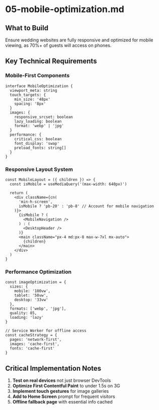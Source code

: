 # 05-mobile-optimization.md

## What to Build

Ensure wedding websites are fully responsive and optimized for mobile viewing, as 70%+ of guests will access on phones.

## Key Technical Requirements

### Mobile-First Components

```
interface MobileOptimization {
  viewport_meta: string
  touch_targets: {
    min_size: '48px'
    spacing: '8px'
  }
  images: {
    responsive_srcset: boolean
    lazy_loading: boolean
    format: 'webp' | 'jpg'
  }
  performance: {
    critical_css: boolean
    font_display: 'swap'
    preload_fonts: string[]
  }
}
```

### Responsive Layout System

```
const MobileLayout = ({ children }) => {
  const isMobile = useMediaQuery('(max-width: 640px)')
  
  return (
    <div className={cn(
      'min-h-screen',
      isMobile ? 'pb-20' : 'pb-8' // Account for mobile navigation
    )}>
      {isMobile ? (
        <MobileNavigation />
      ) : (
        <DesktopHeader />
      )}
      <main className="px-4 md:px-8 max-w-7xl mx-auto">
        {children}
      </main>
    </div>
  )
}
```

### Performance Optimization

```
const imageOptimization = {
  sizes: {
    mobile: '100vw',
    tablet: '50vw',
    desktop: '33vw'
  },
  formats: ['webp', 'jpg'],
  quality: 85,
  loading: 'lazy'
}

// Service Worker for offline access
const cacheStrategy = {
  pages: 'network-first',
  images: 'cache-first',
  fonts: 'cache-first'
}
```

## Critical Implementation Notes

1. **Test on real devices** not just browser DevTools
2. **Optimize First Contentful Paint** to under 1.5s on 3G
3. **Implement touch gestures** for image galleries
4. **Add to Home Screen** prompt for frequent visitors
5. **Offline fallback page** with essential info cached